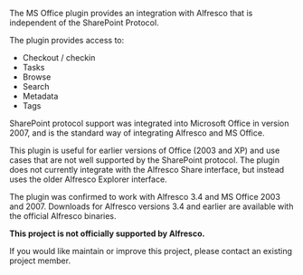 The MS Office plugin provides an integration with Alfresco that is independent of the SharePoint Protocol.

The plugin provides access to:
  * Checkout / checkin
  * Tasks
  * Browse
  * Search
  * Metadata
  * Tags

SharePoint protocol support was integrated into Microsoft Office in version 2007, and is the standard way of integrating Alfresco and MS Office.

This plugin is useful for earlier versions of Office (2003 and XP) and use cases that are not well supported by the SharePoint protocol. The plugin does not currently integrate with the Alfresco Share interface, but instead uses the older Alfresco Explorer interface.

The plugin was confirmed to work with Alfresco 3.4 and MS Office 2003 and 2007. Downloads for Alfresco versions 3.4 and earlier are available with the official Alfresco binaries.

**This project is not officially supported by Alfresco.**

If you would like maintain or improve this project, please contact an existing project member.